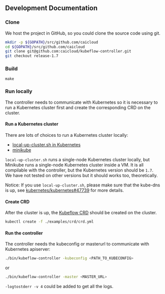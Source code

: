 ## Development Documentation

### Clone

We host the project in GitHub, so you could clone the source code using git.

```bash
mkdir -p ${GOPATH}/src/github.com/caicloud
cd ${GOPATH}/src/github.com/caicloud
git clone git@github.com:caicloud/kubeflow-controller.git
git checkout release-1.7
```

### Build

```
make
```

### Run locally

The controller needs to communicate with Kubernetes so it is necessary to run a Kubernetes cluster first and create the corresponding CRD on the cluster.

#### Run a Kubernetes cluster

There are lots of choices to run a Kubernetes cluster locally:

- [local-up-cluster.sh in Kubernetes](https://github.com/kubernetes/kubernetes/blob/master/hack/local-up-cluster.sh)
- [minikube](https://github.com/kubernetes/minikube)

`local-up-cluster.sh` runs a single-node Kubernetes cluster locally, but Minikube runs a single-node Kubernetes cluster inside a VM. It is all compilable with the controller, but the Kubernetes version should be `1.7`. We have not tested on other versions but it should works too, theoretically.

Notice: If you use `local-up-cluster.sh`, please make sure that the kube-dns is up, see [kubernetes/kubernetes#47739](https://github.com/kubernetes/kubernetes/issues/47739) for more details.

#### Create CRD

After the cluster is up, the [Kubeflow CRD](https://github.com/caicloud/kubeflow-clientset) should be created on the cluster.

```bash
kubectl create -f ./examples/crd/crd.yml
```

#### Run the controller

The controller needs the kubeconfig or masterurl to communicate with Kubernetes apiserver:

```bash
./bin/kubeflow-controller -kubeconfig <PATH_TO_KUBECONFIG>
```

or

```bash
./bin/kubeflow-controller -master <MASTER_URL>
```

`-logtostderr -v 4` could be added to get all the logs.

